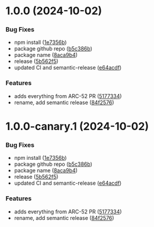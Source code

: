 # 1.0.0 (2024-10-02)


### Bug Fixes

* npm install ([1e7356b](https://github.com/HashMapsData2Value/hmd2v-fork-xHD-Wallet-API-ts/commit/1e7356b680afbf2ebee238aa5f0ac5f39a02d146))
* package github repo ([b5c386b](https://github.com/HashMapsData2Value/hmd2v-fork-xHD-Wallet-API-ts/commit/b5c386b4abab4e31d0414cca77e34e9abcc8673a))
* package name ([8aca9b4](https://github.com/HashMapsData2Value/hmd2v-fork-xHD-Wallet-API-ts/commit/8aca9b476da0dd65fcfbeb127590ae7e61bcd5e1))
* release ([5b562f5](https://github.com/HashMapsData2Value/hmd2v-fork-xHD-Wallet-API-ts/commit/5b562f5424815e1e26f6a8aa3617db97384e723d))
* updated CI and semantic-release ([e64acdf](https://github.com/HashMapsData2Value/hmd2v-fork-xHD-Wallet-API-ts/commit/e64acdfe72dbfb137189ae1ef4eb83566e41e3bd))


### Features

* adds everything from ARC-52 PR ([5177334](https://github.com/HashMapsData2Value/hmd2v-fork-xHD-Wallet-API-ts/commit/517733458b7e9a10c059c2ddd265956c7127bde2))
* rename, add semantic release ([84f2576](https://github.com/HashMapsData2Value/hmd2v-fork-xHD-Wallet-API-ts/commit/84f2576f7d37fc0bfd48dd266f8623e2f7c9beef))

# 1.0.0-canary.1 (2024-10-02)


### Bug Fixes

* npm install ([1e7356b](https://github.com/HashMapsData2Value/hmd2v-fork-xHD-Wallet-API-ts/commit/1e7356b680afbf2ebee238aa5f0ac5f39a02d146))
* package github repo ([b5c386b](https://github.com/HashMapsData2Value/hmd2v-fork-xHD-Wallet-API-ts/commit/b5c386b4abab4e31d0414cca77e34e9abcc8673a))
* package name ([8aca9b4](https://github.com/HashMapsData2Value/hmd2v-fork-xHD-Wallet-API-ts/commit/8aca9b476da0dd65fcfbeb127590ae7e61bcd5e1))
* release ([5b562f5](https://github.com/HashMapsData2Value/hmd2v-fork-xHD-Wallet-API-ts/commit/5b562f5424815e1e26f6a8aa3617db97384e723d))
* updated CI and semantic-release ([e64acdf](https://github.com/HashMapsData2Value/hmd2v-fork-xHD-Wallet-API-ts/commit/e64acdfe72dbfb137189ae1ef4eb83566e41e3bd))


### Features

* adds everything from ARC-52 PR ([5177334](https://github.com/HashMapsData2Value/hmd2v-fork-xHD-Wallet-API-ts/commit/517733458b7e9a10c059c2ddd265956c7127bde2))
* rename, add semantic release ([84f2576](https://github.com/HashMapsData2Value/hmd2v-fork-xHD-Wallet-API-ts/commit/84f2576f7d37fc0bfd48dd266f8623e2f7c9beef))
